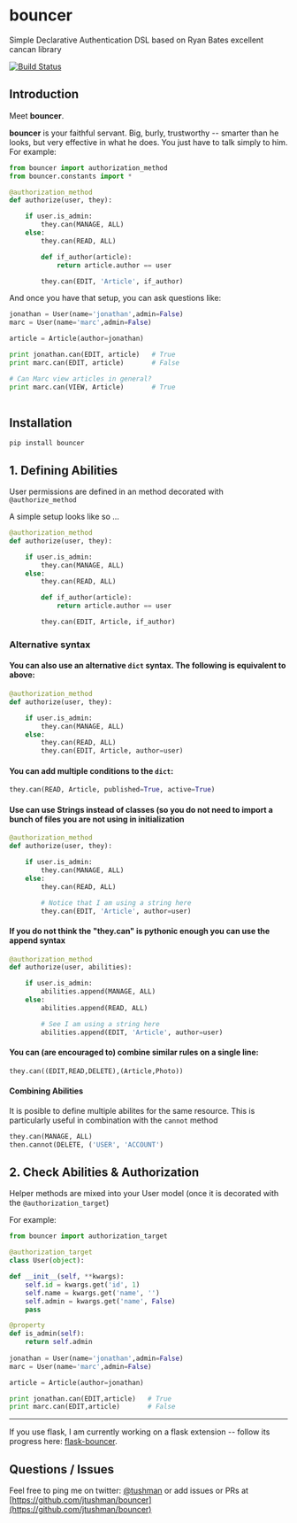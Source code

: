 bouncer
========

Simple Declarative Authentication DSL based on Ryan Bates excellent cancan library

[![Build Status](https://travis-ci.org/jtushman/bouncer.svg)](https://travis-ci.org/jtushman/bouncer)

## Introduction

Meet **bouncer**.

**bouncer** is your faithful servant.  Big, burly, trustworthy -- smarter than he looks,
but very effective in what he does.  You just have to talk simply to him.  For example:

```python
from bouncer import authorization_method
from bouncer.constants import *

@authorization_method
def authorize(user, they):

    if user.is_admin:
        they.can(MANAGE, ALL)
    else:
        they.can(READ, ALL)

        def if_author(article):
            return article.author == user

        they.can(EDIT, 'Article', if_author)
```

And once you have that setup, you can ask questions like:

```python
jonathan = User(name='jonathan',admin=False)
marc = User(name='marc',admin=False)

article = Article(author=jonathan)

print jonathan.can(EDIT, article)   # True
print marc.can(EDIT, article)       # False

# Can Marc view articles in general?
print marc.can(VIEW, Article)       # True
    
```


## Installation

`pip install bouncer`

## 1. Defining Abilities

User permissions are defined in an method decorated with `@authorize_method`

A simple setup looks like so ...

```python
@authorization_method
def authorize(user, they):

    if user.is_admin:
        they.can(MANAGE, ALL)
    else:
        they.can(READ, ALL)

        def if_author(article):
            return article.author == user

        they.can(EDIT, Article, if_author)
```

### Alternative syntax

#### You can also use an alternative `dict` syntax.  The following is equivalent to above:

```python
@authorization_method
def authorize(user, they):

    if user.is_admin:
        they.can(MANAGE, ALL)
    else:
        they.can(READ, ALL)
        they.can(EDIT, Article, author=user)
```

#### You can add multiple conditions to the `dict`:

```python
they.can(READ, Article, published=True, active=True)
```

#### Use can use Strings instead of classes (so you do not need to import a bunch of files you are not using in initialization

```python
@authorization_method
def authorize(user, they):

    if user.is_admin:
        they.can(MANAGE, ALL)
    else:
        they.can(READ, ALL)

        # Notice that I am using a string here
        they.can(EDIT, 'Article', author=user)
```

#### If you do not think the "they.can" is pythonic enough you can use the append syntax

```python
@authorization_method
def authorize(user, abilities):

    if user.is_admin:
        abilities.append(MANAGE, ALL)
    else:
        abilities.append(READ, ALL)

        # See I am using a string here
        abilities.append(EDIT, 'Article', author=user)
```

#### You can (are encouraged to) combine similar rules on a single line:

```python
they.can((EDIT,READ,DELETE),(Article,Photo))
```

#### Combining Abilities
It is posible to define multiple abilites for the same resource.  This is particularly useful in combination
with the `cannot` method

```python
they.can(MANAGE, ALL)
then.cannot(DELETE, ('USER', 'ACCOUNT')
```

## 2. Check Abilities & Authorization

Helper methods are mixed into your User model (once it is decorated with the `@authorization_target`)

For example:

```python
from bouncer import authorization_target

@authorization_target
class User(object):

def __init__(self, **kwargs):
    self.id = kwargs.get('id', 1)
    self.name = kwargs.get('name', '')
    self.admin = kwargs.get('name', False)
    pass

@property
def is_admin(self):
    return self.admin
    
jonathan = User(name='jonathan',admin=False)
marc = User(name='marc',admin=False)

article = Article(author=jonathan)

print jonathan.can(EDIT,article)   # True
print marc.can(EDIT,article)       # False
```
------------

If you use flask, I am currently working on a flask extension -- follow its progress here: [flask-bouncer](https://github.com/jtushman/flask-bouncer).


## Questions / Issues
Feel free to ping me on twitter: [@tushman](http://twitter.com/tushman) or add issues or PRs at [https://github.com/jtushman/bouncer](https://github.com/jtushman/bouncer)

